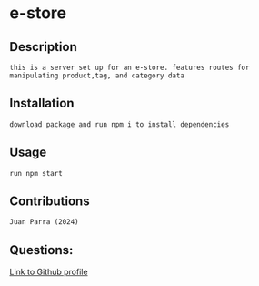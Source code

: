 # e-store


## Description
    this is a server set up for an e-store. features routes for manipulating product,tag, and category data
    
## Installation
    download package and run npm i to install dependencies
    
## Usage
    run npm start 
    
## Contributions 
    Juan Parra (2024)
    
    
## Questions:
[Link to Github profile](https://github.com/Parraj1025)
    
